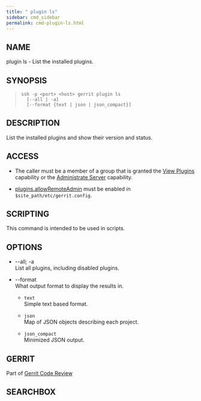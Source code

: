 ```yaml
---
title: " plugin ls"
sidebar: cmd_sidebar
permalink: cmd-plugin-ls.html
---
```

## NAME

plugin ls - List the installed plugins.

## SYNOPSIS

> 
> 
>     ssh -p <port> <host> gerrit plugin ls
>       [--all | -a]
>       [--format {text | json | json_compact}]

## DESCRIPTION

List the installed plugins and show their version and status.

## ACCESS

  - The caller must be a member of a group that is granted the [View
    Plugins](access-control.html#capability_viewPlugins) capability or
    the [Administrate
    Server](access-control.html#capability_administrateServer)
    capability.

  - [plugins.allowRemoteAdmin](config-gerrit.html#plugins.allowRemoteAdmin)
    must be enabled in `$site_path/etc/gerrit.config`.

## SCRIPTING

This command is intended to be used in scripts.

## OPTIONS

  - \--all; -a  
    List all plugins, including disabled plugins.

  - \--format  
    What output format to display the results in.
    
      - `text`  
        Simple text based format.
    
      - `json`  
        Map of JSON objects describing each project.
    
      - `json_compact`  
        Minimized JSON output.

## GERRIT

Part of [Gerrit Code Review](index.html)

## SEARCHBOX

